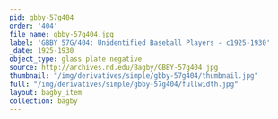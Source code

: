 ```yaml
---
pid: gbby-57g404
order: '404'
file_name: gbby-57g404.jpg
label: 'GBBY 57G/404: Unidentified Baseball Players - c1925-1930'
_date: 1925-1930
object_type: glass plate negative
source: http://archives.nd.edu/Bagby/GBBY-57g404.jpg
thumbnail: "/img/derivatives/simple/gbby-57g404/thumbnail.jpg"
full: "/img/derivatives/simple/gbby-57g404/fullwidth.jpg"
layout: bagby_item
collection: bagby
---
```

